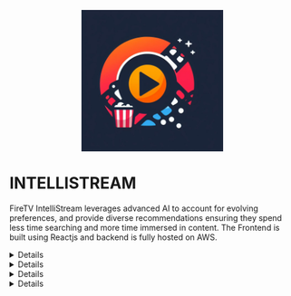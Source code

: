 <p align="center"><img src="logo.jpeg" alt="logo" width="250" align="center"/></p>



<h1>INTELLISTREAM</h1>

FireTV IntelliStream leverages advanced AI to account for evolving preferences, and provide diverse recommendations ensuring they spend less time searching and more time immersed in content. The Frontend is built using Reactjs and backend is fully hosted on AWS.


<details>
<h2>PHASE 1 - Prototype</h2>


<h3>WORKFLOW</h3>

**User Authentication:**
AWS Amplify and AWS Cognito handle user authentication. Amplify provides a user authentication interface. Cognito User Pools act as user directories for user management and authentication. Cognito User Pools store user profiles and authentication tokens. A unique user ID from Cognito is mapped to S3 bucket data.

**System Architecture:**
Frontend communicates with AWS Lambda functions via an HTTP API Gateway. This architecture ensures efficient data flow and request handling. 

**Movie Recommendations:**
AWS Personalize provides personalized movie recommendations. A mapping file ("Final2.csv") in an S3 bucket connects movie IDs to TMDb IDs. TMDb API fetches movie details, including title, poster, genre, and rating. This data enriches the frontend for user display. 

**User Interactions:** 
User interactions include activities like watching, clicking, liking, and disliking movies.These interactions contribute to user profiles and personalized recommendations.


<h3>AWS PERSONALIZE - working and retraining</h3>

**MovieLens Dataset and AWS Personalize:**
The MovieLens dataset is leveraged to generate personalized recommendations using AWS Personalize.This dataset is stored in an unstructured format on AWS S3.

**Unstructured Data for Scalability:**
Storing data in an unstructured manner is chosen for its cost-efficiency and scalability benefits.This approach is particularly suitable for accommodating substantial data volumes.Real-time updates are not the focus, allowing for extensive data storage without time constraints.

**AWS Personalize Operation:**
AWS Personalize provides recommendations and updates data in batch mode.Personalize and event trackers work in tandem.

**Event Tracking and Data Flow:**
Event trackers collect and log user interactions, categorizing them as events.These events are sent to an AWS S3 data store for further processing.The preprocessed data is formatted for use as input in AWS Personalize.

**Machine Learning Models in AWS Personalize:**
Preprocessed data is used to train machine learning models within AWS Personalize.These models understand user preferences and generate personalized recommendations.

**Batch Mode for Data Updates:**
Data is updated in batch mode to ensure recommendations remain up-to-date.Batch recommendations are generated periodically for large sets of users in an offline process.The frequency of retraining depends on factors such as how quickly user behavior and preferences change and the volume of new data collected. The goal is to ensure that the recommendations remain relevant. 


</details>


<details>

<h2>PHASE 2 - Basic Enhancements</h2>

In order to establish a substantial competitive advantage relative to existing recommender systems, we believe that Intellistream should possess the capability to integrate evolving user emotional states when suggesting content.To accomplish this, we propose an approach leveraging user reviews for movies, accessible in the "tags.csv" dataset. We will employ sentiment analysis techniques on this dataset to understand the mood associated with each movie. Then, we'll assess the user's mood and recommend movies that match their current emotions.

<h3>Judging Users Mood</h3>

**Naive Method:** 
Explicitly ask the user what genre they are interested in currently and provide recommendations according to their input.

**Interaction Analysis:** The system can track a user's interaction with different genres over time. For instance, if a user frequently watches dramas or sad movies, it might suggest a preference for such genres, possibly reflecting a particular mood.

**Rating Analysis:** 
analyzing the ratings and reviews given by a user to different genres can provide insights into their preferences and possibly their mood.

**Genre Tracking/Watch History:**
Observing the sequence of genres a user interacts with can also be useful in judging user mood.

**Filtering in AWS Personalize**
Filtering in AWS Personalize allows you to narrow down the set of recommended items by applying certain conditions or filters. This is particularly useful when you want to ensure that the recommendations meet specific criteria. In our use case , we can filter movies with genres which map to users’ current moods and suggest recommendations accordingly.



  

</details>



<details>

<h2>Phase 3 - suggest name for this i forhot what jissu said</h2>

After encapsulating user mood into our recommender system , we now want to judge users’ likings and preferences before recommending them content to stream.
We want to maintain a user profile which contains information about user’s interest in different genres. Doing so will enable us to suggest collaborative recommendations . 

**Key Idea:**
We're incorporating an inbuilt video player into our system to showcase movie trailers of recommended films. We're taking it a step further by conducting frame-by-frame analysis of these trailers to identify the various moods, genres, and concepts within specific scenes.By using this approach, you can create a more dynamic and interactive recommendation system that tailors suggestions based on the user's interaction with different elements of the movie trailer

**Mood and Genre Categorization:**
Categorize the moods, genres, and concepts recognized in the trailer into predefined groups. This could involve labeling scenes as "romantic," "action", "comedy," "dramatic”, and so on.
Develop a structured system of moods and genres that can be employed by the recommendation system.

**User Preference Profiling:**
Build and update user profiles based on their interactions with the movie trailer. Record the user's preferences for different moods, genres, and concepts.

**Recommendation Engine:**
Integrate the user interaction and preferences into your recommendation engine.
Use the mapping of trailer content to genres, moods, and concepts to recommend full-length movies that align with the user's preferences. For example, if a user enjoyed action-packed scenes in a trailer, the system can recommend action movies with similar scenes or moods.


</details>
<details>

<h2>PHASE 4 - Future Scope </h2>
Once Intellistream is fully implemented, it's essential to maintain an iterative approach, consistently refining based on feedback and technological advancements.

<h3>Business Relevance/Scope/Opportunity:</h3>

**Audience Expansion:** 
As Intellistream refines its recommendation engine, it could attract a broader audience, from niche movie buffs to mainstream viewers, enhancing Intellistream’s market share.

**Monetization Channels:** 
Precise recommendations mean users could be more inclined to purchase or rent premium content, providing a potential revenue boost. Additionally, partnerships with content producers can be established for exclusive early releases.

**Brand Loyalty:** 
A system that ‘understands’ user preferences can enhance brand loyalty. Satisfied users are more likely to recommend FireTV to peers, organically increasing its user base.
Personalized Ad Recommendations: Beyond content, tailor ads to individual users, ensuring they are relevant, thereby increasing click-through rates and potential purchases.

<h3>Improvements/Modifications/More Features</h3>

**Cross-device Integration:** 
Recommendations can be optimized based on user activity across other Amazon devices or services, like Kindle or Amazon Music, for a more holistic understanding of preferences.

**Predictive Analysis:** 
Use AI to predict future content trends or genres that will be popular, ensuring FireTV always stays one step ahead in content procurement and production.

**Multilingual Voice Commands:** 
Implementing voice recognition to enhance user experience by allowing user queries that follow the pattern "find me something similar to <this>." This integration must be designed to comprehend multiple languages and dialects, catering to a global audience.




</details>
